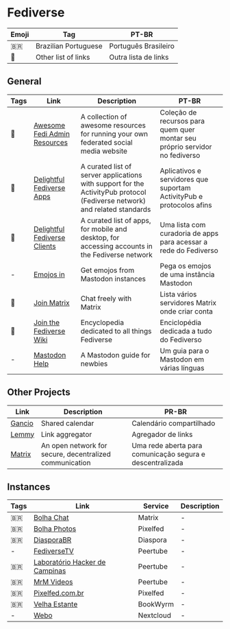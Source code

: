 # Fediverse

| Emoji | Tag                  | PT-BR                |
| ----- | -------------------- | -------------------- |
| 🇧🇷  | Brazilian Portuguese | Português Brasileiro |
| 📑    | Other list of links  | Outra lista de links |

## General

| Tags | Link                                                                                        | Description                                                                                                               | PT-BR                                                                       |
| ---- | ------------------------------------------------------------------------------------------- | ------------------------------------------------------------------------------------------------------------------------- | --------------------------------------------------------------------------- |
| 📑   | [Awesome Fedi Admin Resources](https://codeberg.org/nev/awesome-fediadmin)                  | A collection of awesome resources for running your own federated social media website                                     | Coleção de recursos para quem quer montar seu próprio servidor no fediverso |
| 📑   | [Delightful Fediverse Apps](https://codeberg.org/fediverse/delightful-fediverse-apps)       | A curated list of server applications with support for the ActivityPub protocol (Fediverse network) and related standards | Aplicativos e servidores que suportam ActivityPub e protocolos afins        |
| 📑   | [Delightful Fediverse Clients](https://codeberg.org/fediverse/delightful-fediverse-clients) | A curated list of apps, for mobile and desktop, for accessing accounts in the Fediverse network                           | Uma lista com curadoria de apps para acessar a rede do Fediverso            |
| -    | [Emojos in](https://emojos.in)                                                              | Get emojos from Mastodon instances                                                                                        | Pega os emojos de uma instância Mastodon                                    |
| 📑   | [Join Matrix](https://joinmatrix.org)                                                       | Chat freely with Matrix                                                                                                   | Lista vários servidores Matrix onde criar conta                             |
| 📑   | [Join the Fediverse Wiki](https://joinfediverse.wiki/Main_Page)                             | Encyclopedia dedicated to all things Fediverse                                                                            | Enciclopédia dedicada a tudo do Fediverso                                   |
| -    | [Mastodon Help](https://mastodon.help)                                                      | A Mastodon guide for newbies                                                                                              | Um guia para o Mastodon em várias línguas                                   |

## Other Projects

| Link                                        | Description                                             | PR-BR                                                     |
| ------------------------------------------- | ------------------------------------------------------- | --------------------------------------------------------- |
| [Gancio](https://cgancio.org/)              | Shared calendar                                         | Calendário compartilhado                                  |
| [Lemmy](https://join-lemmy.org/?lang=pt_BR) | Link aggregator                                         | Agregador de links                                        |
| [Matrix](https://matrix.org/)               | An open network for secure, decentralized communication | Uma rede aberta para comunicação segura e descentralizada |

## Instances

| Tags | Link                                                           | Service   | Description |
| ---- | -------------------------------------------------------------- | --------- | ----------- |
| 🇧🇷 | [Bolha Chat](https://bolha.chat)                               | Matrix    | -           |
| 🇧🇷 | [Bolha Photos](https://bolha.photos)                           | Pixelfed  | -           |
| 🇧🇷 | [DiasporaBR](https://diasporabr.com.br/)                       | Diaspora  | -           |
| -    | [FediverseTV](https://fediverse.tv/)                           | Peertube  | -           |
| 🇧🇷 | [Laboratório Hacker de Campinas](https://peertube.lhc.net.br/) | Peertube  | -           |
| 🇧🇷 | [MrM Videos](https://video.mrmoreira.com/)                     | Peertube  | -           |
| 🇧🇷 | [Pixelfed.com.br](https://pixelfed.com.br/) | Pixelfed | - |
| 🇧🇷 | [Velha Estante](https://velhaestante.com.br/)                  | BookWyrm  | -           |
| -    | [Webo](https://webo.cloud)                                     | Nextcloud | -           |
